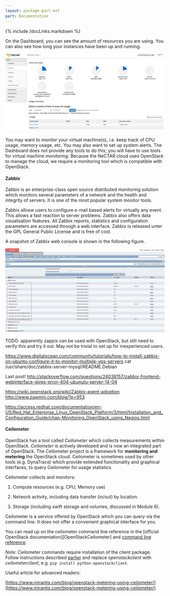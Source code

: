 ```yaml
---
layout: package-part-ext
part: Documentation
---
```

{% include /docLinks.markdown %}


On the Dashboard, you can see the amount of resources you are using. You can also see how long your instances have been up and running. 

![image alt text](images/dashboardUtilization.png)


You may want to *monitor* your virtual machine(s), i.e. keep track of CPU usage, memory usage, etc. You may also want to set up system alerts. The Dashboard does not provide any tools to do this; you will have to use tools for virtual machine *monitoring*. 
Because the NeCTAR cloud uses OpenStack to manage the cloud, we require a monitoring tool which is compatible with OpenStack.

#### Zabbix

Zabbix is an enterprise-class open source distributed monitoring solution which monitors several parameters of a network and the health and integrity of servers. It is one of the most popular system monitor tools.

Zabbix allosw users to configure e-mail based alerts for virtually any event. This allows a fast reaction to server problems. Zabbix also offers data visualisation features. All Zabbix reports, statistics and configuration parameters are accessed through a web interface. Zabbix is released unter the GPL General Public License and is free of cost. 

A snapshot of Zabbix web console is shown in the following figure.

![image alt text](images/zabbix.jpg)

TODO: apparently zappix can be used with OpenStack, but still need to verify this and try it out. May not be trivial to set up for inexperienced users. 


https://www.digitalocean.com/community/tutorials/how-to-install-zabbix-on-ubuntu-configure-it-to-monitor-multiple-vps-servers
cat /usr/share/doc/zabbix-server-mysql/README.Debian

Last post!
http://stackoverflow.com/questions/24038157/zabbix-frontend-webinterface-gives-error-404-ubunutu-server-14-04


https://wiki.openstack.org/wiki/Zabbix-agent-adoption
http://www.zawmin.com/blog/?p=953

https://access.redhat.com/documentation/en-US/Red_Hat_Enterprise_Linux_OpenStack_Platform/3/html/Installation_and_Configuration_Guide/chap-Monitoring_OpenStack_using_Nagios.html

#### Ceilometer

OpenStack has a tool called *Ceilometer* which collects measurements within OpenStack. *Ceilometer* is actively developed and is now an integrated part of OpenStack. The Ceilometer project is a framework for **monitoring and metering** the OpenStack cloud. Ceilometer is sometimes used by other tools (e.g. DynaTrace) which provide extended functionality and graphical interfaces, to query Ceilometer for usage statistics. 

Ceilometer collects and monitors:

1. Compute resources (e.g. CPU, Memory use)

2. Network activity, including data transfer (in/out) by location.

3. Storage (including swift storage and volumes, discussed in Module 6).

Ceilometer is a service offered by OpenStack which you can query via the command line. It does not offer a convenient graphical interface for you.

You can read up on the ceilometer command line reference in the [official OpenStack documentation][OpenStackCeilometer] and [command line reference](http://docs.openstack.org/cli-reference/content/ceilometerclient_commands.html).

*Note*: Ceilometer commands require installation of the client package. Follow instructions described [earlier](openstackClients.html) and replace *openstackclient* with *ceilometerclient*, e.g. ```pip install python-openstackclient```.


Useful article for advanced readers:

[https://www.mirantis.com/blog/openstack-metering-using-ceilometer/](https://www.mirantis.com/blog/openstack-metering-using-ceilometer/) 
